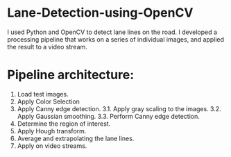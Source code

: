 # Lane-Detection-using-OpenCV
I used Python and OpenCV to detect lane lines on the road. I developed a processing pipeline that works on a series of individual images, and applied the result to a video stream.
# Pipeline architecture:
1. Load test images.
2. Apply Color Selection
3. Apply Canny edge detection.
  3.1. Apply gray scaling to the images.
  3.2. Apply Gaussian smoothing.
  3.3. Perform Canny edge detection.
4. Determine the region of interest.
5. Apply Hough transform.
6. Average and extrapolating the lane lines.
7. Apply on video streams.
